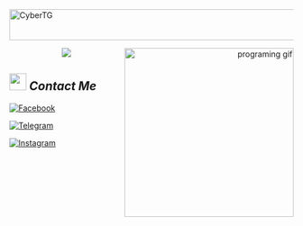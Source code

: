 <img src="https://readme-typing-svg.herokuapp.com?font=Kaushan+Script&size=40&duration=3500&color=447FF7&background=FFFFFF00&center=true&vCenter=true&width=650&height=55&lines=Hey!+It's+CyberTG+%F0%9F%91%8B%F0%9F%8F%BB;I+am+a+Student+%F0%9F%A7%91%F0%9F%8F%BB%E2%80%8D%F0%9F%92%BB;I+am+from+India+%F0%9F%87%AE%F0%9F%87%B3;I+am+a+small+developer+%F0%9F%93%88;Please+Support+and+Follow+%E2%9A%99%EF%B8%8F" alt="CyberTG" width="650" height="55">

<p align="right">
<img alt="programing gif" align="right" width=300px src="https://media.giphy.com/media/juua9i2c2fA0AIp2iq/giphy.gif" />

<p align="center"> 
<img src="https://github-stats-alpha.vercel.app/api/?username=CyberTG&cc=000&tc=00ff00&ic=fff000&bc=fff" align="center">
</p>


## <img src="https://media.giphy.com/media/ObNTw8Uzwy6KQ/giphy.gif" width=30px height=30px>&nbsp;***Contact Me***
[![Facebook](https://img.shields.io/badge/Facebook-%231877F2.svg?logo=Facebook&logoColor=white)](https://facebook.com/hashim.nunu.50)

<p align="left">
<a href="https://telegram.me/CyberTGx"><img alt="Telegram" src="https://img.shields.io/badge/Telegram-2CA5E0?style=for-the-badge&logo=telegram&logoColor=white"/></a>
</p>

[![Instagram](https://img.shields.io/badge/Instagram-%23E4405F.svg?logo=Instagram&logoColor=white)](https://instagram.com/af_x_su)
